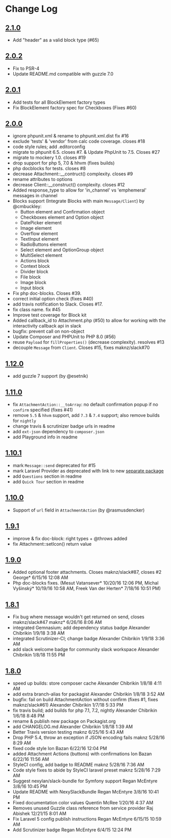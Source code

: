 # Change Log

## [2.1.0](https://github.com/php-slack/slack/releases/tag/2.1.0)
- Add "header" as a valid block type (#65)

## [2.0.2](https://github.com/php-slack/slack/releases/tag/2.0.2)
 - Fix to PSR-4
 - Update README.md compatible with guzzle 7.0

## [2.0.1](https://github.com/php-slack/slack/releases/tag/2.0.1)
 - Add tests for all BlockElement factory types
 - Fix BlockElement factory spec for Checkboxes (Fixes #60)

## [2.0.0](https://github.com/php-slack/slack/releases/tag/2.0.0)
 - ignore phpunit.xml & rename to phpunit.xml.dist fix #16
 - exclude 'tests' & 'vendor' from calc code coverage. closes #18
 - code style rules; add .editorconfig
 - migrate to phpunit 6.5. closes #7. & Update PhpUnit to 7.5. Closes #27
 - migrate to mockery 1.0. closes #19
 - drop support for php 5, 7.0 & hhvm (fixes builds)
 - php docblocks for tests. closes #8
 - decrease Attachment::__contruct() complexity. closes #9
 - rename attributes to options
 - decrease Client::__construct() complexity. closes #12
 - Added response_type to allow for 'in_channel' vs 'emphemeral' messages in channel
 - Blocks support (Integrate Blocks with main `Message/Client`) by @cmbuckley:
    - Button element and Confirmation object
    - Checkboxes element and Option object
    - DatePicker element
    - Image element
    - Overflow element
    - TextInput element
    - RadioButtons element
    - Select element and OptionGroup object
    - MultiSelect element
    - Actions block
    - Context block
    - Divider block
    - File block
    - Image block
    - Input block
 - Fix php doc-blocks. Closes #39.
 - correct initial option check (fixes #40)
 - add travis notification to Slack. Closes #17.
 - fix class name. fix #45
 - Improve test coverage for Block kit
 - Added callback_id to Attachment.php (#50) to allow for working with the interactivity callback api in slack
 - bugfix: prevent call on non-object
 - Update Composer and PHPUnit to PHP 8.0 (#56)
 - reuse `Payload` for `fillProperties()` (decrease complexity). resolves #13
 - decouple `Message` from `Client`. Closes #15, fixes maknz/slack#70

## [1.12.0](https://github.com/php-slack/slack/releases/tag/1.12.0)
 - add guzzle 7 support (by @esetnik)

## [1.11.0](https://github.com/alek13/slack/compare/1.10.1...1.11.0)
 - fix `AttachmentAction::__toArray`: no default confirmation popup if no `confirm` specified (fixes #41)
 - remove `5.5` & `hhvm` support, add `7.3` & `7.4` support; also remove builds for `nightly`
 - change travis & scrutinizer badge urls in readme
 - add `ext-json` dependency to `composer.json`
 - add Playground info in readme

## [1.10.1](https://github.com/alek13/slack/compare/1.10.0...1.10.1)
 - mark `Message::send` deprecated for #15
 - mark Laravel Provider as deprecated with link to new [separate package](https://github.com/alek13/slack-laravel)
 - add `Questions` section in readme
 - add `Quick Tour` section in readme

## [1.10.0](https://github.com/alek13/slack/compare/1.9.1...1.10.0)
 - Support of `url` field in `AttachmentAction` (by @rasmusdencker)

## [1.9.1](https://github.com/alek13/slack/compare/1.9.0...1.9.1)
 - improve & fix doc-block: right types + @throws added
 - fix Attachment::setIcon() return value

## [1.9.0](https://github.com/alek13/slack/compare/1.8.1...1.9.0)
 - Added optional footer attachments. Closes maknz/slack#87, closes #2 George* 6/15/16 12:08 AM
 - Php doc-blocks fixes. (Mesut Vatansever* 10/20/16 12:06 PM, Michal Vyšinský* 10/19/16 10:58 AM, Freek Van der Herten* 7/18/16 10:51 PM)

## [1.8.1](https://github.com/alek13/slack/compare/1.8.0...1.8.1)

 - Fix bug where message wouldn't get returned on send, closes maknz/slack#47 maknz* 6/26/16 8:06 AM
 - integrated Gemnasium; add dependency status badge Alexander Chibrikin 1/9/18 3:38 AM
 - integrated Scrutinizer-CI; change badge Alexander Chibrikin 1/9/18 3:36 AM
 - add slack welcome badge for community slack workspace Alexander Chibrikin 1/8/18 11:55 PM

## [1.8.0](https://github.com/alek13/slack/compare/1.7.0...1.8.0)
 - speed up builds: store composer cache Alexander Chibrikin 1/8/18 4:11 AM
 - add extra branch-alias for packagist Alexander Chibrikin 1/8/18 3:52 AM
 - bugfix: fail on build AttachmentAction without confirm (fixes #1, fixes maknz/slack#61) Alexander Chibrikin 1/7/18 5:33 PM
 - fix travis build; add builds for php 7.1, 7.2, nightly Alexander Chibrikin 1/6/18 8:48 PM
 - rename & publish new package on Packagist.org
 - add CHANGELOG.md Alexander Chibrikin 1/8/18 1:39 AM
 - Better Travis version testing maknz 6/25/16 5:43 AM
 - Drop PHP 5.4, throw an exception if JSON encoding fails maknz 5/28/16 8:29 AM
 - fixed code style Ion Bazan 6/22/16 12:04 PM
 - added Attachment Actions (buttons) with confirmations Ion Bazan 6/22/16 11:56 AM
 - StyleCI config, add badge to README maknz 5/28/16 7:36 AM
 - Code style fixes to abide by StyleCI laravel preset maknz 5/28/16 7:29 AM
 - Suggest nexylan/slack-bundle for Symfony support Regan McEntyre 3/8/16 10:45 PM
 - Update README with NexySlackBundle Regan McEntyre 3/8/16 10:41 PM
 - Fixed documentation color values Quentin McRee 1/20/16 4:37 AM
 - Removes unused Guzzle class reference from service provider Raj Abishek 12/21/15 8:01 AM
 - Fix Laravel 5 config publish instructions Regan McEntyre 6/15/15 10:59 AM
 - Add Scrutinizer badge Regan McEntyre 6/4/15 12:24 PM
